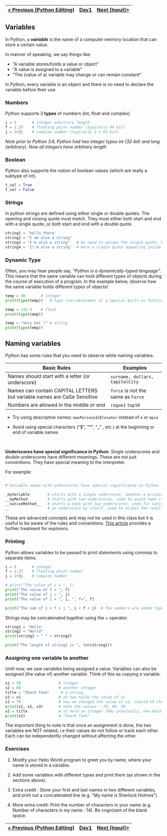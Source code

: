 | [< Previous (Python Editing)](PythonEditing.md) | [Day1](../README.md)| [Next (Input)>](Input.md) |
|----|----|----|


## Variables

In Python, a ***variable*** is the name of a computer memory location that can store a certain value.

In manner of speaking, we say things like:

- "A variable stores/holds a value or object"
- "A value is assigned to a variable"
- "The (value of a) variable may change or can remain constant"

In Python, every variable is an object and there is no need to declare the variable before their use.

### Numbers

Python supports 3 **types** of numbers (int, float and complex).

```python
i = 5       # integer arbitrary length 
f = 2.37    # floating point number (typically 64 bit)
j = 2+3j    # complex number (typically 2 x 64 bit)
```
_Note prior to Python 3.6, Python had two integer types int (32-bit) and long (arbitrary). Now all integers
have arbitrary length_

### Boolean

Python also supports the notion of boolean values (which are really a subtype of int).

```python
t_val = True     
f_val = False    
```

### Strings

In python strings are defined using either single or double quotes. The opening and closing quote must match. They must
either both start and end with a single quote, or both start and end with a double quote.

```python
string1 = 'hello there'       
string2 = "I am also a string"
string3 = "I'm also a string"   # No need to escape the single quote, because string is defined with double quotes
string4 = 'I\'m also a string'  # Here a single quote appearing inside a single quoted string needs to be escaped
```

### Dynamic Type

Often, you may hear people say, *"Python is a dynamically-typed language"*. This means that the same variable can hold different types of objects during the course of execution of a program. In the example below, observe how the same variable holds different types of objects!

``` python
temp = 30		# integer
print(type(temp))	# type (variablename) is a special built-in function

temp = 133.3	# float
print(type(temp))

temp = "Very hot !"	# string
print(type(temp))
```

## Naming variables

Python has some rules that you need to observe while naming variables. 

| Basic Rules                              | Examples                                 |
| ---------------------------------------- | ---------------------------------------- |
| Names should start with a letter (or underscore) | ```surname, dollars, CapitalCity```      |
| Names can contain CAPITAL LETTERS but variable names are CaSe Sensitive | ```force``` is not the same as ```Force``` |
| Numbers are allowed in the middle or end | ```rogue1``` ```top10```                 |



* Try using descriptive names: ```maxPersonsInElevator``` instead of ```m``` or ```mpie```

* Avoid using special characters  ("$", "*", "_" , etc.)  at the beginning or end of variable names

  ​

**Underscores have special significance in Python**. Single underscores and double underscores have different meanings.
These are not just conventions. They have special meaning to the interpreter.

For example:

```python

# Variable names with underscores have special significance in Python

_myVariable        # starts with a single underscore, denotes a private variable
__myMethod         # starts with two underscores, used to avoid name clashes across classes
__nativeMethod__   # starts & ends with two underscores, used for native methods called by Python & not the user
_                  # an underscore by itself, used to access the results of the last executed statement


```

These are advanced concepts and may not be used in this class but it is useful to be aware of the rules and conventions. [This article](https://hackernoon.com/understanding-the-underscore-of-python-309d1a029edc) provides a further treatment for explorers. 


### Printing

Python allows variables to be passed to print statements using commas to separate items.

```python
i = 5       # integer
f = 2.37    # floating point number
j = 2+3j    # complex number

# print("The value of i = ", i)
print("The value of f = ", f)
print("The value of j = ", j)
print("The value of i = ", i, ", f=", f)

print("The sum of 1 + f + j ", i + f + j)  # The numbers are added together and then printed out
```

Strings may be concatenated together using the + operator.
```python
string1 = 'Hello'       
string2 = "World"
print(string1 + " " + string2)

print("The length of string1 is ", len(string1))
```

### Assigning one variable to another

Until now, we saw variables being assigned a value. Variables can also be assigned (the value of) another variable. Think of this as copying a variable.

```python
x1 = 50					# integer
x2 = 60					# another integer
title = "Shark Tank"	 # a string	
x3 = x1 				# x3 now holds the value of x1
x1 = 70					# now we changed the value of x1, should x3 change ?
print(x1, x2, x3)		# note the values : 70, 60, 50
x2 = title				# x2 held an integer (60) previously, now holds a string
print(x2)				# "Shark Tank"
```

The important thing to note is that once an assignment is done, the two variables are NOT related, i.e their values do not follow or track each other. Each can be independently changed without affecting the other.

### Exercises

1. Modify your Hello World program to greet you by name, where your name is stored in a variable.

2. Add some variables with different types and print them (as shown in the sections above).
3. Extra credit : Store your first and last names in two different variables, and print out a concatenated line (e.g. "My name is Sherlock Holmes")
4. More extra credit: Print the number of characters in your name (e.g. Number of characters in my name : 14). Be cognizant of the blank space.


| [< Previous (Python Editing)](PythonEditing.md) | [Day1](../README.md)| [Next (Input)>](Input.md) |
|----|----|----|
